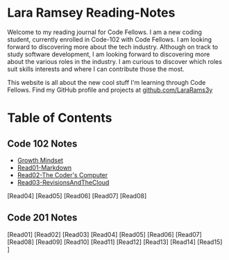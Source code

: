 
# **Lara Ramsey Reading-Notes**
Welcome to my reading journal for Code Fellows. I am a new coding student, currently enrolled in Code-102 with Code Fellows. I am  looking forward to discovering more about the tech industry. Although on track to study software development, I am looking forward to discovering more about the various roles in the industry. I am curious to discover which roles suit skills interests and where I can contribute those the most.

This website is all about the new cool stuff I'm learning through Code Fellows. Find my GitHub profile and projects at [github.com/LaraRams3y](https://github.com/LaraRams3y)

# **Table of Contents**
## Code 102 Notes
- [Growth Mindset](https://reading-notes/code102/growthmindset)
- [Read01-Markdown](https://lararams3y.github.io/reading-notes/code102/markdown)
- [Read02-The Coder's Computer](https://lararams3y.github.io/reading-notes/code102/coderscomputer)
- [Read03-RevisionsAndTheCloud](https://lararams3y.github.io/reading-notes/Code102/CodersComputer)

[Read04]
[Read05]
[Read06]
[Read07]
[Read08]
## Code 201 Notes
[Read01]
[Read02]
[Read03]
[Read04]
[Read05]
[Read06]
[Read07]
[Read08]
[Read09]
[Read10]
[Read11]
[Read12]
[Read13]
[Read14]
[Read15]
]

